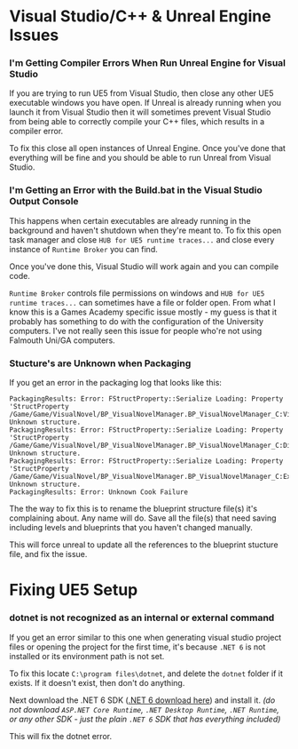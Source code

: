 # Visual Studio/C++ & Unreal Engine Issues

### I'm Getting Compiler Errors When Run Unreal Engine for Visual Studio

If you are trying to run UE5 from Visual Studio, then close any other UE5 executable windows you have open. If Unreal is already running when you launch it from Visual Studio then it will sometimes prevent Visual Studio from being able to correctly compile your C++ files, which results in a compiler error.

To fix this close all open instances of Unreal Engine. Once you've done that everything will be fine and you should be able to run Unreal from Visual Studio.



### I'm Getting an Error with the Build.bat in the Visual Studio Output Console

This happens when certain executables are already running in the background and haven't shutdown when they're meant to. To fix this open task manager and close `HUB for UE5 runtime traces...` and close every instance of `Runtime Broker` you can find.

Once you've done this, Visual Studio will work again and you can compile code.

`Runtime Broker` controls file permissions on windows and `HUB for UE5 runtime traces...` can sometimes have a file or folder open. From what I know this is a Games Academy specific issue mostly - my guess is that it probably has something to do with the configuration of the University computers. I've not really seen this issue for people who're not using Falmouth Uni/GA computers.



### Stucture's are Unknown when Packaging

If you get an error in the packaging log that looks like this:
```log
PackagingResults: Error: FStructProperty::Serialize Loading: Property 'StructProperty /Game/Game/VisualNovel/BP_VisualNovelManager.BP_VisualNovelManager_C:VisualNovelData.VisualNovelData'. Unknown structure.
PackagingResults: Error: FStructProperty::Serialize Loading: Property 'StructProperty /Game/Game/VisualNovel/BP_VisualNovelManager.BP_VisualNovelManager_C:Dialogue'. Unknown structure.
PackagingResults: Error: FStructProperty::Serialize Loading: Property 'StructProperty /Game/Game/VisualNovel/BP_VisualNovelManager.BP_VisualNovelManager_C:ExecuteUbergraph_BP_VisualNovelManager:CallFunc_Array_Get_Item'. Unknown structure.
PackagingResults: Error: Unknown Cook Failure
```

The the way to fix this is to rename the blueprint structure file(s) it's complaining about. Any name will do. Save all the file(s) that need saving including levels and blueprints that you haven't changed manually.

This will force unreal to update all the references to the blueprint stucture file, and fix the issue.



# Fixing UE5 Setup

### dotnet is not recognized as an internal or external command

If you get an error similar to this one when generating visual studio project files or opening the project for the first time, it's because `.NET 6` is not installed or its environment path is not set.

To fix this locate `C:\program files\dotnet`, and delete the `dotnet` folder if it exists. If it doesn't exist, then don't do anything.

Next download the .NET 6 SDK ([.NET 6 download here](https://dotnet.microsoft.com/en-us/download/dotnet/6.0)) and install it. _(do not download `ASP.NET Core Runtime`, `.NET Desktop Runtime`, `.NET Runtime`, or any other SDK - just the plain `.NET 6` SDK that has everything included)_

This will fix the dotnet error.